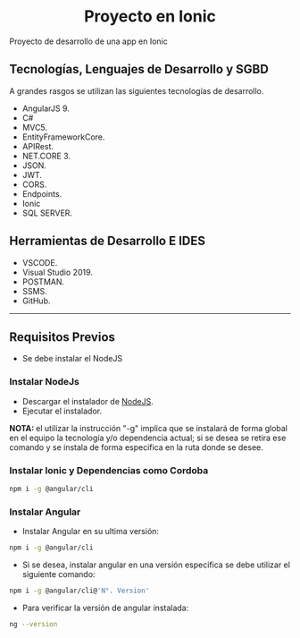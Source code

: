 <p>
    <h1 align="center"> Proyecto en Ionic </h1>
</p>

Proyecto de desarrollo de una app en Ionic

## Tecnologías, Lenguajes de Desarrollo y SGBD

A grandes rasgos se utilizan las siguientes tecnologías de desarrollo.

- AngularJS 9.
- C#
- MVC5.
- EntityFrameworkCore.
- APIRest.
- NET.CORE 3.
- JSON.
- JWT.
- CORS.
- Endpoints.
- Ionic
- SQL SERVER.

## Herramientas de Desarrollo E IDES

- VSCODE.
- Visual Studio 2019.
- POSTMAN.
- SSMS.
- GitHub.

<hr>

## Requisitos Previos

* Se debe instalar el NodeJS

### Instalar NodeJs

* Descargar el instalador de [NodeJS](https://nodejs.org/es/).
* Ejecutar el instalador.

<b> NOTA: </b> el utilizar la instrucción "-g" implica que se instalará de forma global en el equipo la tecnología y/o dependencia actual; si se desea se retira ese comando y se instala de forma especifica en la ruta donde se desee.

### Instalar Ionic y Dependencias como Cordoba

```bash
npm i -g @angular/cli
```

### Instalar Angular

* Instalar Angular en su ultima versión:
```bash
npm i -g @angular/cli
```

* Si se desea, instalar angular en una versión especifica se debe utilizar el siguiente comando:
```bash
npm i -g @angular/cli@'N°. Version'
```

* Para verificar la versión de angular instalada:

```bash
ng --version
```


